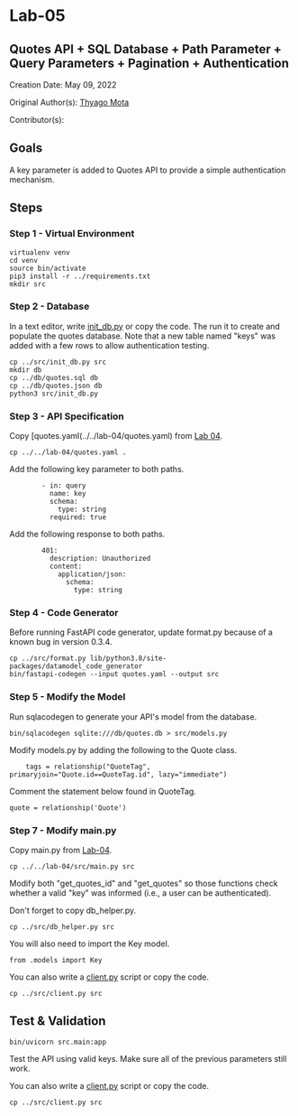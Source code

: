 # Lab-05

## Quotes API + SQL Database + Path Parameter + Query Parameters + Pagination + Authentication

Creation Date: May 09, 2022

Original Author(s): [Thyago Mota](https://github.com/thyagomota)

Contributor(s): 

## Goals

A key parameter is added to Quotes API to provide a simple authentication mechanism. 

## Steps

### Step 1 - Virtual Environment

```
virtualenv venv
cd venv
source bin/activate
pip3 install -r ../requirements.txt
mkdir src
```

### Step 2 - Database

In a text editor, write [init_db.py](src/init_db.py) or copy the code. The run it to create and populate the quotes database. Note that a new table named "keys" was added with a few rows to allow authentication testing. 

```
cp ../src/init_db.py src
mkdir db
cp ../db/quotes.sql db
cp ../db/quotes.json db
python3 src/init_db.py
```

### Step 3 - API Specification

Copy [quotes.yaml(../../lab-04/quotes.yaml) from [Lab 04](../lab-04). 

```
cp ../../lab-04/quotes.yaml .
```

Add the following key parameter to both paths. 

```
        - in: query
          name: key
          schema: 
            type: string
          required: true 
```

Add the following response to both paths. 

```
        401: 
          description: Unauthorized
          content:
            application/json:
              schema: 
                type: string
```

### Step 4 - Code Generator

Before running FastAPI code generator, update format.py because of a known bug in version 0.3.4.

```
cp ../src/format.py lib/python3.8/site-packages/datamodel_code_generator
bin/fastapi-codegen --input quotes.yaml --output src
``` 

### Step 5 - Modify the Model

Run sqlacodegen to generate your API's model from the database. 

```
bin/sqlacodegen sqlite:///db/quotes.db > src/models.py
```

Modify models.py by adding the following to the Quote class. 

```
    tags = relationship("QuoteTag", primaryjoin="Quote.id==QuoteTag.id", lazy="immediate") 
```

Comment the statement below found in QuoteTag. 

```
quote = relationship('Quote')
```

### Step 7 - Modify main.py

Copy main.py from [Lab-04](../lab-04). 

```
cp ../../lab-04/src/main.py src
```

Modify both "get_quotes_id" and "get_quotes" so those functions check whether a valid "key" was informed (i.e., a user can be authenticated).

Don't forget to copy db_helper.py.

```
cp ../src/db_helper.py src
```

You will also need to import the Key model. 

```
from .models import Key
```

You can also write a [client.py](src/client.py) script or copy the code.

```
cp ../src/client.py src
```

## Test & Validation

```
bin/uvicorn src.main:app
```

Test the API using valid keys. Make sure all of the previous parameters still work.


You can also write a [client.py](src/client.py) script or copy the code.

```
cp ../src/client.py src
```